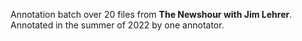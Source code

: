 Annotation batch over 20 files from **The Newshour with Jim Lehrer**. Annotated
in the summer of 2022 by one annotator.